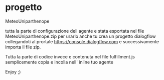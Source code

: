 # progetto
MeteoUniparthenope 

tutta la parte di configurazione dell agente e stata esportata nel file MeteoUniparthenope.zip 
per urarlo anche tu crea un progetto dialogflow collegandoti al prortale https://console.dialogflow.com 
e successivamente importa il file zip. 

Tutta la parte di codice invece e contenuta nel file fulfillment.js semplicemente copia e incolla nell' 
inline tuo agente 

Enjoy ;)
